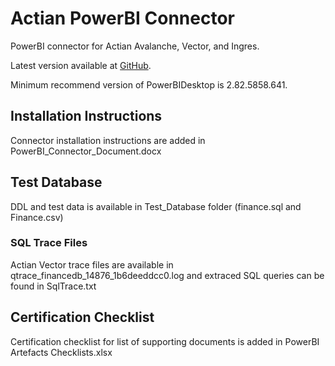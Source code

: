 # Actian PowerBI Connector

PowerBI connector for Actian Avalanche, Vector, and Ingres.

Latest version available at [GitHub](https://github.com/ssahu06/PowerBI-Certification).

Minimum recommend version of PowerBIDesktop is 2.82.5858.641.


## Installation Instructions

Connector installation instructions are added in PowerBI_Connector_Document.docx


## Test Database

DDL and test data is available in Test_Database folder (finance.sql and Finance.csv)


### SQL Trace Files

Actian Vector trace files are available in qtrace_financedb_14876_1b6deeddcc0.log and extraced SQL queries can be found in SqlTrace.txt 


## Certification Checklist

Certification checklist for list of supporting documents is added in PowerBI Artefacts Checklists.xlsx
